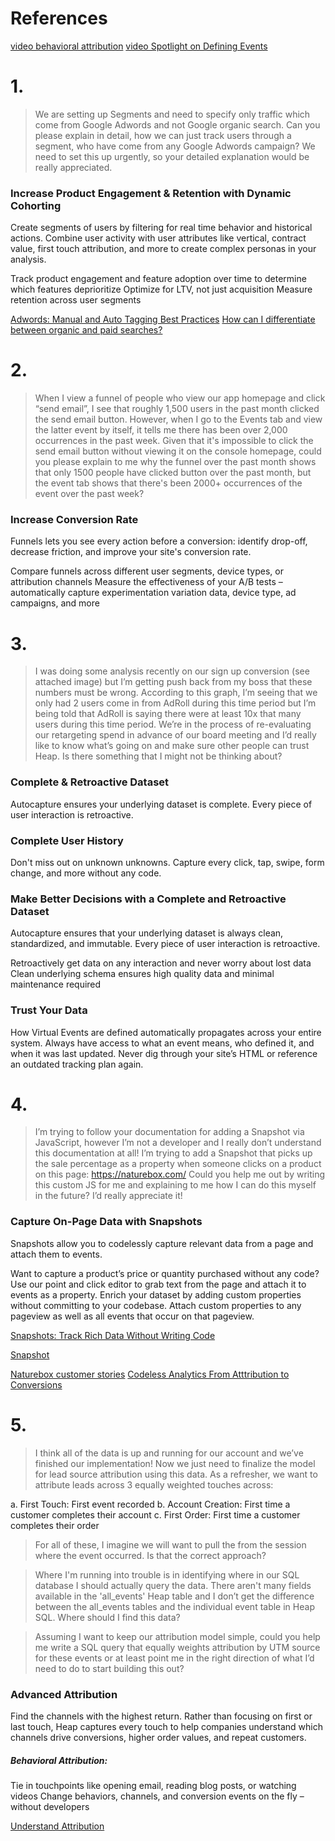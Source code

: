 # References

[video behavioral attribution](https://heap.wistia.com/medias/gnf4oz3thy)
[video Spotlight on Defining Events](https://heap.wistia.com/medias/5wd4zq7gj1)
# 1. 

> We are setting up Segments and need to specify only traffic which come from Google Adwords and not Google organic search. 
Can you please explain in detail, how we can just track users through a segment, who have come from any Google Adwords campaign?
We need to set this up urgently, so your detailed explanation would be really appreciated.




### Increase Product Engagement & Retention with Dynamic Cohorting
Create segments of users by filtering for real time behavior and historical actions. Combine user activity with user attributes like vertical, contract value, first touch attribution, and more to create complex personas in your analysis.

Track product engagement and feature adoption over time to determine which features deprioritize
Optimize for LTV, not just acquisition
Measure retention across user segments

[Adwords: Manual and Auto Tagging Best Practices](https://docs.heapanalytics.com/docs/manual-and-autotagging-for-adwords)
[How can I differentiate between organic and paid searches?](https://docs.heapanalytics.com/docs/understand-attribution#section-how-can-i-differentiate-between-organic-and-paid-searches-)

# 2. 
> When I view a funnel of people who view our app homepage and click “send email”, I see that roughly 1,500 users in the past month clicked the send email button. However, when I go to the Events tab and view the latter event by itself, it tells me there has been over 2,000 occurrences in the past week. Given that it's impossible to click the send email button without viewing it on the console homepage, could you please explain to me why the funnel over the past month shows that only 1500 people have clicked button over the past month, but the event tab shows that there's been 2000+ occurrences of the event over the past week?

### Increase Conversion Rate
Funnels lets you see every action before a conversion: identify drop-off, decrease friction, and improve your site's conversion rate.

Compare funnels across different user segments, device types, or attribution channels
Measure the effectiveness of your A/B tests – automatically capture experimentation variation data, device type, ad campaigns, and more


# 3. 
> I was doing some analysis recently on our sign up conversion (see attached image) but I’m getting push back from my boss that these numbers must be wrong. According to this graph, I’m seeing that we only had 2 users come in from AdRoll during this time period but I’m being told that AdRoll is saying there were at least 10x that many users during this time period. We’re in the process of re-evaluating our retargeting spend in advance of our board meeting and I’d really like to know what’s going on and make sure other people can trust Heap. Is there something that I might not be thinking about?

### Complete & Retroactive Dataset
Autocapture ensures your underlying dataset is complete. Every piece of user interaction is retroactive.

### Complete User History
Don't miss out on unknown unknowns. Capture every click, tap, swipe, form change, and more without any code.

### Make Better Decisions with a Complete and Retroactive Dataset
Autocapture ensures that your underlying dataset is always clean, standardized, and immutable. Every piece of user interaction is retroactive.

Retroactively get data on any interaction and never worry about lost data
Clean underlying schema ensures high quality data and minimal maintenance required

### Trust Your Data
How Virtual Events are defined automatically propagates across your entire system. Always have access to what an event means, who defined it, and when it was last updated. Never dig through your site’s HTML or reference an outdated tracking plan again.

# 4.

> I’m trying to follow your documentation for adding a Snapshot via JavaScript, however I’m not a developer and I really don’t understand this documentation at all! I’m trying to add a Snapshot that picks up the sale percentage as a property when someone clicks on a product on this page: https://naturebox.com/
Could you help me out by writing this custom JS for me and explaining to me how I can do this myself in the future? I’d really appreciate it!


### Capture On-Page Data with Snapshots
Snapshots allow you to codelessly capture relevant data from a page and attach them to events.

Want to capture a product’s price or quantity purchased without any code? Use our point and click editor to grab text from the page and attach it to events as a property.
Enrich your dataset by adding custom properties without committing to your codebase. Attach custom properties to any pageview as well as all events that occur on that pageview.



[Snapshots: Track Rich Data Without Writing Code](https://heapanalytics.com/blog/company/snapshots-track-rich-data-without-writing-code)

[Snapshot](https://docs.heapanalytics.com/docs/snapshots)

[Naturebox customer stories](https://heapanalytics.com/customer-stories/naturebox)
[Codeless Analytics From Atttribution to Conversions](http://marketing.heapanalytics.com/ecommerce/shopify)

# 5. 

> I think all of the data is up and running for our account and we’ve finished our implementation! Now we just need to finalize the model for lead source attribution using this data. As a refresher, we want to attribute leads across 3 equally weighted touches across:

a. First Touch: First event recorded 
b. Account Creation: First time a customer completes their account 
c. First Order: First time a customer completes their order 

> For all of these, I imagine we will want to pull the from the session where the event occurred. Is that the correct approach? 

> Where I'm running into trouble is in identifying where in our SQL database I should actually query the data. There aren't many fields available in the 'all_events' Heap table and I don’t get the difference between the all_events tables and the individual event table in Heap SQL. Where should I find this data?

> Assuming I want to keep our attribution model simple, could you help me write a SQL query that equally weights attribution by UTM source for these events or at least point me in the right direction of what I’d need to do to start building this out?




### Advanced Attribution
Find the channels with the highest return. Rather than focusing on first or last touch, Heap captures every touch to help companies understand which channels drive conversions, higher order values, and repeat customers.

##### Behavioral Attribution: 
Tie in touchpoints like opening email, reading blog posts, or watching videos
Change behaviors, channels, and conversion events on the fly – without developers

[Understand Attribution](https://docs.heapanalytics.com/docs/understand-attribution)
